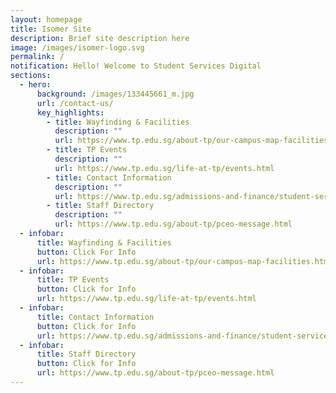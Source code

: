 ```yaml
---
layout: homepage
title: Isomer Site
description: Brief site description here
image: /images/isomer-logo.svg
permalink: /
notification: Hello! Welcome to Student Services Digital
sections:
  - hero:
      background: /images/133445661_m.jpg
      url: /contact-us/
      key_highlights:
        - title: Wayfinding & Facilities
          description: ""
          url: https://www.tp.edu.sg/about-tp/our-campus-map-facilities.html
        - title: TP Events
          description: ""
          url: https://www.tp.edu.sg/life-at-tp/events.html
        - title: Contact Information
          description: ""
          url: https://www.tp.edu.sg/admissions-and-finance/student-services.html
        - title: Staff Directory
          description: ""
          url: https://www.tp.edu.sg/about-tp/pceo-message.html
  - infobar:
      title: Wayfinding & Facilities
      button: Click For Info
      url: https://www.tp.edu.sg/about-tp/our-campus-map-facilities.html
  - infobar:
      title: TP Events
      button: Click for Info
      url: https://www.tp.edu.sg/life-at-tp/events.html
  - infobar:
      title: Contact Information
      button: Click for Info
      url: https://www.tp.edu.sg/admissions-and-finance/student-services.html
  - infobar:
      title: Staff Directory
      button: Click for Info
      url: https://www.tp.edu.sg/about-tp/pceo-message.html
---
```

